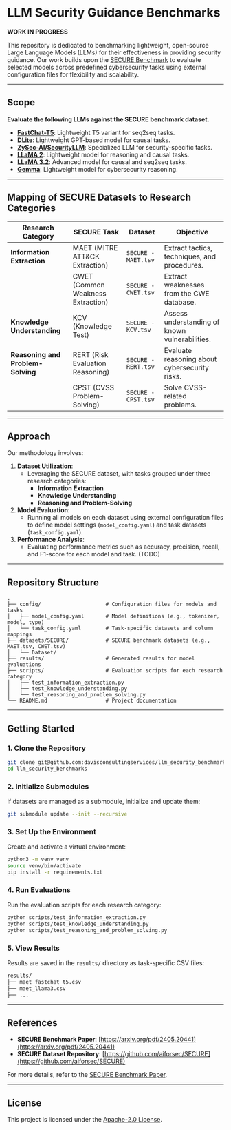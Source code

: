 # **LLM Security Guidance Benchmarks**

**WORK IN PROGRESS**

This repository is dedicated to benchmarking lightweight, open-source Large Language Models (LLMs) for their effectiveness in providing security guidance. Our work builds upon the [SECURE Benchmark](https://arxiv.org/pdf/2405.20441) to evaluate selected models across predefined cybersecurity tasks using external configuration files for flexibility and scalability.

---

## **Scope**

**Evaluate the following LLMs against the SECURE benchmark dataset.**

- [**FastChat-T5**](https://huggingface.co/lmsys/fastchat-t5): Lightweight T5 variant for seq2seq tasks.
- [**DLite**](https://huggingface.co/aisquared/dlite-v2-1_5b): Lightweight GPT-based model for causal tasks.
- [**ZySec-AI/SecurityLLM**](https://huggingface.co/ZySec-AI/SecurityLLM): Specialized LLM for security-specific tasks.
- [**LLaMA 2**](https://huggingface.co/meta-llama/Llama-2-7b-hf): Lightweight model for reasoning and causal tasks.
- [**LLaMA 3.2**](https://huggingface.co/meta-llama/Llama-3.2-3B): Advanced model for causal and seq2seq tasks.
- [**Gemma**](https://huggingface.co/gemma-ai): Lightweight model for cybersecurity reasoning.

---

## **Mapping of SECURE Datasets to Research Categories**

| **Research Category**        | **SECURE Task**                   | **Dataset**               | **Objective**                                        |
|-------------------------------|------------------------------------|---------------------------|-----------------------------------------------------|
| **Information Extraction**    | MAET (MITRE ATT&CK Extraction)    | `SECURE - MAET.tsv`       | Extract tactics, techniques, and procedures.       |
|                               | CWET (Common Weakness Extraction) | `SECURE - CWET.tsv`       | Extract weaknesses from the CWE database.          |
| **Knowledge Understanding**   | KCV (Knowledge Test)              | `SECURE - KCV.tsv`        | Assess understanding of known vulnerabilities.     |
| **Reasoning and Problem-Solving** | RERT (Risk Evaluation Reasoning)| `SECURE - RERT.tsv`       | Evaluate reasoning about cybersecurity risks.       |
|                               | CPST (CVSS Problem-Solving)       | `SECURE - CPST.tsv`       | Solve CVSS-related problems.                       |

---

## **Approach**

Our methodology involves:

1. **Dataset Utilization**:
   - Leveraging the SECURE dataset, with tasks grouped under three research categories:
     - **Information Extraction**
     - **Knowledge Understanding**
     - **Reasoning and Problem-Solving**
2. **Model Evaluation**:
   - Running all models on each dataset using external configuration files to define model settings (`model_config.yaml`) and task datasets (`task_config.yaml`).
3. **Performance Analysis**:
   - Evaluating performance metrics such as accuracy, precision, recall, and F1-score for each model and task. (TODO)

---

## **Repository Structure**

```
.
├── config/                     # Configuration files for models and tasks
│   ├── model_config.yaml       # Model definitions (e.g., tokenizer, model, type)
│   └── task_config.yaml        # Task-specific datasets and column mappings
├── datasets/SECURE/            # SECURE benchmark datasets (e.g., MAET.tsv, CWET.tsv)
│   └── Dataset/
├── results/                    # Generated results for model evaluations
├── scripts/                    # Evaluation scripts for each research category
│   ├── test_information_extraction.py
│   ├── test_knowledge_understanding.py
│   └── test_reasoning_and_problem_solving.py
└── README.md                   # Project documentation
```

---

## **Getting Started**

### **1. Clone the Repository**
```bash
git clone git@github.com:davisconsultingservices/llm_security_benchmarks.git
cd llm_security_benchmarks
```

### **2. Initialize Submodules**
If datasets are managed as a submodule, initialize and update them:
```bash
git submodule update --init --recursive
```

### **3. Set Up the Environment**
Create and activate a virtual environment:
```bash
python3 -m venv venv
source venv/bin/activate
pip install -r requirements.txt
```

### **4. Run Evaluations**
Run the evaluation scripts for each research category:
```bash
python scripts/test_information_extraction.py
python scripts/test_knowledge_understanding.py
python scripts/test_reasoning_and_problem_solving.py
```

### **5. View Results**
Results are saved in the `results/` directory as task-specific CSV files:
```bash
results/
├── maet_fastchat_t5.csv
├── maet_llama3.csv
├── ...
```

---

## **References**

- **SECURE Benchmark Paper**: [https://arxiv.org/pdf/2405.20441](https://arxiv.org/pdf/2405.20441)
- **SECURE Dataset Repository**: [https://github.com/aiforsec/SECURE](https://github.com/aiforsec/SECURE)

For more details, refer to the [SECURE Benchmark Paper](https://arxiv.org/pdf/2405.20441).

---

## **License**

This project is licensed under the [Apache-2.0 License](LICENSE). 
